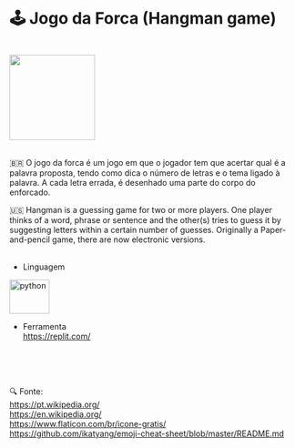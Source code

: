 # :joystick: Jogo da Forca (Hangman game) 

<br> <img src="https://cdn-icons-png.flaticon.com/512/6168/6168591.png" width="150" height="150" /> <br><br>

:brazil: O jogo da forca é um jogo em que o jogador tem que acertar qual é a palavra proposta, tendo como dica o número de letras e o tema ligado à palavra. A cada letra errada, é desenhado uma parte do corpo do enforcado. <br>

:us: Hangman is a guessing game for two or more players. One player thinks of a word, phrase or sentence and the other(s) tries to guess it by suggesting letters within a certain number of guesses. Originally a Paper-and-pencil game, there are now electronic versions. <br><br>

- Linguagem 

<p align="left">
  <img src="https://cdn.jsdelivr.net/gh/devicons/devicon/icons/python/python-original.svg" alt="python" width="70" height="60"/>
</p>

- Ferramenta <br> 
https://replit.com/

<br>
<br>
<br>

:mag: Fonte: <br>
https://pt.wikipedia.org/ <br>
https://en.wikipedia.org/ <br>
https://www.flaticon.com/br/icone-gratis/ <br>
https://github.com/ikatyang/emoji-cheat-sheet/blob/master/README.md

